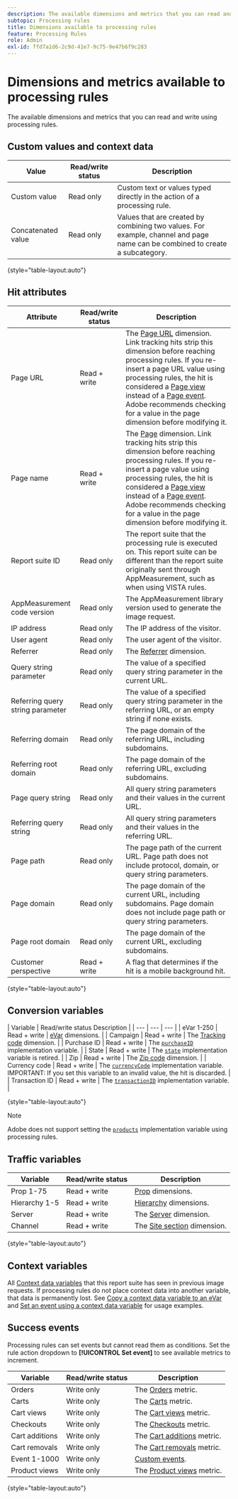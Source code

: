 ```yaml
---
description: The available dimensions and metrics that you can read and write using processing rules.
subtopic: Processing rules
title: Dimensions available to processing rules
feature: Processing Rules
role: Admin
exl-id: ffd7a1d6-2c9d-41e7-9c75-9e47b6f9c283
---
```

# Dimensions and metrics available to processing rules

The available dimensions and metrics that you can read and write using processing rules.

## Custom values and context data

| Value | Read/write status | Description |
| --- | --- | --- |
| Custom value | Read only | Custom text or values typed directly in the action of a processing rule. |
| Concatenated value | Read only | Values that are created by combining two values. For example, channel and page name can be combined to create a subcategory. |

{style="table-layout:auto"}

## Hit attributes

| Attribute | Read/write status | Description |
| --- | --- | --- |
| Page URL | Read + write | The [Page URL](/help/components/dimensions/page-url.md) dimension. Link tracking hits strip this dimension before reaching processing rules. If you re-insert a page URL value using processing rules, the hit is considered a [Page view](/help/components/metrics/page-views.md) instead of a [Page event](/help/components/metrics/page-events.md). Adobe recommends checking for a value in the page dimension before modifying it. |
| Page name | Read + write | The [Page](/help/components/dimensions/page.md) dimension. Link tracking hits strip this dimension before reaching processing rules. If you re-insert a page value using processing rules, the hit is considered a [Page view](/help/components/metrics/page-views.md) instead of a [Page event](/help/components/metrics/page-events.md). Adobe recommends checking for a value in the page dimension before modifying it. |
| Report suite ID | Read only | The report suite that the processing rule is executed on. This report suite can be different than the report suite originally sent through AppMeasurement, such as when using VISTA rules. |
| AppMeasurement code version | Read only | The AppMeasurement library version used to generate the image request. |
| IP address | Read only | The IP address of the visitor. |
| User agent | Read only | The user agent of the visitor. |
| Referrer | Read only | The [Referrer](/help/components/dimensions/referrer.md) dimension. |
| Query string parameter | Read only | The value of a specified query string parameter in the current URL. |
| Referring query string parameter | Read only | The value of a specified query string parameter in the referring URL, or an empty string if none exists. |
| Referring domain | Read only | The page domain of the referring URL, including subdomains. |
| Referring root domain | Read only | The page domain of the referring URL, excluding subdomains. |
| Page query string | Read only | All query string parameters and their values in the current URL. |
| Referring query string | Read only | All query string parameters and their values in the referring URL. |
| Page path | Read only | The page path of the current URL. Page path does not include protocol, domain, or query string parameters. |
| Page domain | Read only | The page domain of the current URL, including subdomains. Page domain does not include page path or query string parameters. |
| Page root domain | Read only | The page domain of the current URL, excluding subdomains. |
| Customer perspective | Read + write | A flag that determines if the hit is a mobile background hit. |

{style="table-layout:auto"}

## Conversion variables

| Variable | Read/write status Description |
| --- | --- | --- |
| eVar 1-250 | Read + write | [eVar](/help/components/dimensions/evar.md) dimensions. |
| Campaign | Read + write | The [Tracking code](/help/components/dimensions/tracking-code.md) dimension. |
| Purchase ID | Read + write | The [`purchaseID`](/help/implement/vars/page-vars/purchaseid.md) implementation variable. |
| State | Read + write | The [`state`](/help/implement/vars/page-vars/state.md) implementation variable is retired. |
| Zip | Read + write | The [Zip code](/help/components/dimensions/zip-code.md) dimension. |
| Currency code | Read + write | The [`currencyCode`](/help/implement/vars/config-vars/currencycode.md) implementation variable. IMPORTANT: If you set this variable to an invalid value, the hit is discarded. |
| Transaction ID | Read + write | The [`transactionID`](/help/import/data-sources/transactionid.md) implementation variable. |

{style="table-layout:auto"}

>[!NOTE]
>Adobe does not support setting the [`products`](/help/implement/vars/page-vars/products.md) implementation variable using processing rules.

## Traffic variables

| Variable | Read/write status | Description |
| --- | --- | --- |
| Prop 1-75 | Read + write | [Prop](/help/components/dimensions/prop.md) dimensions. |
| Hierarchy 1-5 | Read + write | [Hierarchy](/help/components/dimensions/hierarchy.md) dimensions. |
| Server | Read + write | The [Server](/help/components/dimensions/server.md) dimension. |
| Channel | Read + write | The [Site section](/help/components/dimensions/site-section.md) dimension. |

{style="table-layout:auto"}

## Context variables

All [Context data variables](/help/implement/vars/page-vars/contextdata.md) that this report suite has seen in previous image requests. If processing rules do not place context data into another variable, that data is permanently lost. See [Copy a context data variable to an eVar](processing-rules-examples/processing-rules-copy-context-data.md) and [Set an event using a context data variable](processing-rules-examples/processing-rules-copy-context-data-event.md) for usage examples.

## Success events

Processing rules can set events but cannot read them as conditions. Set the rule action dropdown to **[!UICONTROL Set event]** to see available metrics to increment.

| Variable | Read/write status | Description |
| --- | --- | --- |
| Orders | Write only | The [Orders](/help/components/metrics/orders.md) metric. |
| Carts | Write only | The [Carts](/help/components/metrics/carts.md) metric. |
| Cart views | Write only | The [Cart views](/help/components/metrics/cart-views.md) metric. |
| Checkouts | Write only | The [Checkouts](/help/components/metrics/checkouts.md) metric. |
| Cart additions | Write only | The [Cart additions](/help/components/metrics/cart-additions.md) metric. |
| Cart removals | Write only | The [Cart removals](/help/components/metrics/cart-removals.md) metric. |
| Event 1-1000 | Write only | [Custom events](/help/components/metrics/custom-events.md). |
| Product views | Write only | The [Product views](/help/components/metrics/product-views.md) metric. |

{style="table-layout:auto"}
